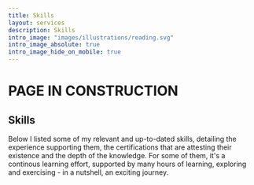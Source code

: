```yaml
---
title: Skills
layout: services
description: Skills
intro_image: "images/illustrations/reading.svg"
intro_image_absolute: true
intro_image_hide_on_mobile: true
---
```


# PAGE IN CONSTRUCTION
## Skills

Below I listed some of my relevant and up-to-dated skills, detailing the experience supporting them, the certifications that are attesting their existence and the depth of the knowledge. For some of them, it's a continous learning effort, supported by many hours of learning, exploring and exercising - in a nutshell, an exciting journey.
